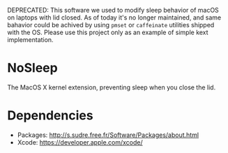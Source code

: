DEPRECATED: This software we used to modify sleep behavior of macOS on laptops with lid closed. As of today it's no longer maintained, and same bahavior could be achived by using `pmset` or `caffeinate` utilities shipped with the OS. Please use this project only as an example of simple kext implementation.

NoSleep
=======

The MacOS X kernel extension, preventing sleep when you close the lid.

Dependencies
============
* Packages: http://s.sudre.free.fr/Software/Packages/about.html
* Xcode: https://developer.apple.com/xcode/
